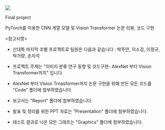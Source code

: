 <img src="https://capsule-render.vercel.app/api?type=waving&color=auto&height=200&section=header&text=FinalProject&fontSize=90" />

Final project

PyTorch를 이용한 CNN 계열 모델 및 Vision Transformer 논문 리뷰, 코드 구현

<참고사항>

- 산대특 마지막 조별 프로젝트로 팀원은 다음과 같습니다 : 박주안, 이소강, 이정규, 박거량, 손지석

- 프로젝트 주제는 "이미지 분류 연구 동향 및 코드구현- AlexNet 부터  Vision Transformer까지" 입니다. 

- AlexNet 부터 Vision Trnasformer까지 논문 구현을 위해 만든 모든 코드를 "Code" 폴더에 첨부하였습니다. 

- 보고서는 "Report" 폴더에 첨부하였습니다. 

- 발표 및 정리를 위한 PPT 자료는 "Presentation" 폴더에 첨부하였습니다. 

- 테스트 결과로 나온 모든 그래프는 "Graphics" 폴더에 첨부하였습니다. 
